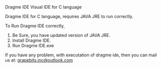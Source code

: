 Dragme  IDE
Visual IDE for C language


Dragme IDE for C language, requires JAVA JRE to run correctly.

To Run Dragme IDE correctly,
1. Be Sure, you have updated version of JAVA JRE.
2. Install Dragme IDE.
3. Run Dragme IDE.exe

If you have any problem, with executation of dragme ide, then you can mail us at: grapebits.inc@outlook.com
